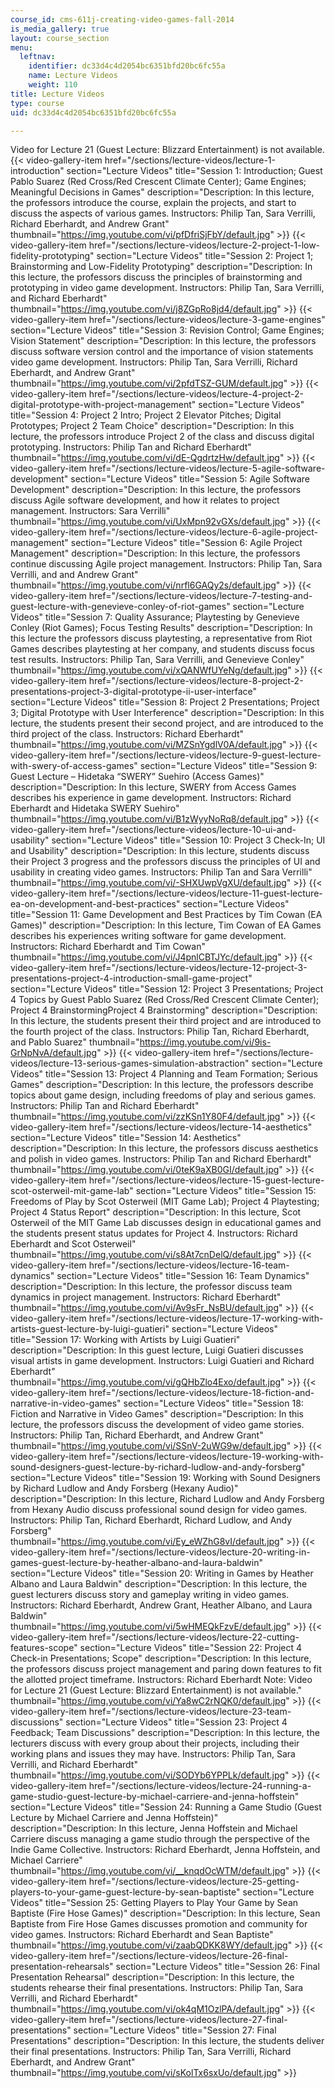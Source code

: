```yaml
---
course_id: cms-611j-creating-video-games-fall-2014
is_media_gallery: true
layout: course_section
menu:
  leftnav:
    identifier: dc33d4c4d2054bc6351bfd20bc6fc55a
    name: Lecture Videos
    weight: 110
title: Lecture Videos
type: course
uid: dc33d4c4d2054bc6351bfd20bc6fc55a

---
```


Video for Lecture 21 (Guest Lecture: Blizzard Entertainment) is not available.{{< video-gallery-item href="/sections/lecture-videos/lecture-1-introduction" section="Lecture Videos" title="Session 1: Introduction; Guest Pablo Suarez (Red Cross/Red Crescent Climate Center); Game Engines; Meaningful Decisions in Games" description="Description: In this lecture, the professors introduce the course, explain the projects, and start to discuss the aspects of various games. Instructors: Philip Tan, Sara Verrilli, Richard Eberhardt, and Andrew Grant" thumbnail="https://img.youtube.com/vi/pfDfriSjFbY/default.jpg" >}} {{< video-gallery-item href="/sections/lecture-videos/lecture-2-project-1-low-fidelity-prototyping" section="Lecture Videos" title="Session 2: Project 1; Brainstorming and Low-Fidelity Prototyping" description="Description: In this lecture, the professors discuss the principles of brainstorming and prototyping in video game development. Instructors: Philip Tan, Sara Verrilli, and Richard Eberhardt" thumbnail="https://img.youtube.com/vi/j8ZGpRo8jd4/default.jpg" >}} {{< video-gallery-item href="/sections/lecture-videos/lecture-3-game-engines" section="Lecture Videos" title="Session 3: Revision Control; Game Engines; Vision Statement" description="Description: In this lecture, the professors discuss software version control and the importance of vision statements video game development. Instructors: Philip Tan, Sara Verrilli, Richard Eberhardt, and Andrew Grant" thumbnail="https://img.youtube.com/vi/2pfdTSZ-GUM/default.jpg" >}} {{< video-gallery-item href="/sections/lecture-videos/lecture-4-project-2-digital-prototype-with-project-management" section="Lecture Videos" title="Session 4: Project 2 Intro; Project 2 Elevator Pitches; Digital Prototypes; Project 2 Team Choice" description="Description: In this lecture, the professors introduce Project 2 of the class and discuss digital prototyping. Instructors: Philip Tan and Richard Eberhardt" thumbnail="https://img.youtube.com/vi/dE-QgdrtzHw/default.jpg" >}} {{< video-gallery-item href="/sections/lecture-videos/lecture-5-agile-software-development" section="Lecture Videos" title="Session 5: Agile Software Development" description="Description: In this lecture, the professors discuss Agile software development, and how it relates to project management. Instructors: Sara Verrilli" thumbnail="https://img.youtube.com/vi/UxMpn92vGXs/default.jpg" >}} {{< video-gallery-item href="/sections/lecture-videos/lecture-6-agile-project-management" section="Lecture Videos" title="Session 6: Agile Project Management" description="Description: In this lecture, the professors continue discussing Agile project management. Instructors: Philip Tan, Sara Verrilli, and and Andrew Grant" thumbnail="https://img.youtube.com/vi/nrfl6GAQy2s/default.jpg" >}} {{< video-gallery-item href="/sections/lecture-videos/lecture-7-testing-and-guest-lecture-with-genevieve-conley-of-riot-games" section="Lecture Videos" title="Session 7: Quality Assurance; Playtesting by Genevieve Conley (Riot Games); Focus Testing Results" description="Description: In this lecture the professors discuss playtesting, a representative from Riot Games describes playtesting at her company, and students discuss focus test results. Instructors: Philip Tan, Sara Verrilli, and Genevieve Conley" thumbnail="https://img.youtube.com/vi/xQANWfUYeNg/default.jpg" >}} {{< video-gallery-item href="/sections/lecture-videos/lecture-8-project-2-presentations-project-3-digital-prototype-ii-user-interface" section="Lecture Videos" title="Session 8: Project 2 Presentations; Project 3; Digital Prototype with User Interference" description="Description: In this lecture, the students present their second project, and are introduced to the third project of the class. Instructors: Richard Eberhardt" thumbnail="https://img.youtube.com/vi/MZSnYgdlV0A/default.jpg" >}} {{< video-gallery-item href="/sections/lecture-videos/lecture-9-guest-lecture-with-swery-of-access-games" section="Lecture Videos" title="Session 9: Guest Lecture – Hidetaka “SWERY” Suehiro (Access Games)" description="Description: In this lecture, SWERY from Access Games describes his experience in game development. Instructors: Richard Eberhardt and Hidetaka SWERY Suehiro" thumbnail="https://img.youtube.com/vi/B1zWyyNoRq8/default.jpg" >}} {{< video-gallery-item href="/sections/lecture-videos/lecture-10-ui-and-usability" section="Lecture Videos" title="Session 10: Project 3 Check-In; UI and Usability" description="Description: In this lecture, students discuss their Project 3 progress and the professors discuss the principles of UI and usability in creating video games. Instructors: Philip Tan and Sara Verrilli" thumbnail="https://img.youtube.com/vi/-SHXUwpVgXU/default.jpg" >}} {{< video-gallery-item href="/sections/lecture-videos/lecture-11-guest-lecture-ea-on-development-and-best-practices" section="Lecture Videos" title="Session 11: Game Development and Best Practices by Tim Cowan (EA Games)" description="Description: In this lecture, Tim Cowan of EA Games describes his experiences writing software for game development. Instructors: Richard Eberhardt and Tim Cowan" thumbnail="https://img.youtube.com/vi/J4pnlCBTJYc/default.jpg" >}} {{< video-gallery-item href="/sections/lecture-videos/lecture-12-project-3-presentations-project-4-introduction-small-game-project" section="Lecture Videos" title="Session 12: Project 3 Presentations; Project 4 Topics by Guest Pablo Suarez (Red Cross/Red Crescent Climate Center); Project 4 BrainstormingProject 4 Brainstorming" description="Description: In this lecture, the students present their third project and are introduced to the fourth project of the class. Instructors: Philip Tan, Richard Eberhardt, and Pablo Suarez" thumbnail="https://img.youtube.com/vi/9is-GrNpNvA/default.jpg" >}} {{< video-gallery-item href="/sections/lecture-videos/lecture-13-serious-games-simulation-abstraction" section="Lecture Videos" title="Session 13: Project 4 Planning and Team Formation; Serious Games" description="Description: In this lecture, the professors describe topics about game design, including freedoms of play and serious games. Instructors: Philip Tan and Richard Eberhardt" thumbnail="https://img.youtube.com/vi/zzKSn1Y80F4/default.jpg" >}} {{< video-gallery-item href="/sections/lecture-videos/lecture-14-aesthetics" section="Lecture Videos" title="Session 14: Aesthetics" description="Description: In this lecture, the professors discuss aesthetics and polish in video games. Instructors: Philip Tan and Richard Eberhardt" thumbnail="https://img.youtube.com/vi/0teK9aXB0GI/default.jpg" >}} {{< video-gallery-item href="/sections/lecture-videos/lecture-15-guest-lecture-scot-osterweil-mit-game-lab" section="Lecture Videos" title="Session 15: Freedoms of Play by Scot Osterweil (MIT Game Lab); Project 4 Playtesting; Project 4 Status Report" description="Description: In this lecture, Scot Osterweil of the MIT Game Lab discusses design in educational games and the students present status updates for Project 4. Instructors: Richard Eberhardt and Scot Osterweil" thumbnail="https://img.youtube.com/vi/s8At7cnDelQ/default.jpg" >}} {{< video-gallery-item href="/sections/lecture-videos/lecture-16-team-dynamics" section="Lecture Videos" title="Session 16: Team Dynamics" description="Description: In this lecture, the professor discuss team dynamics in project management. Instructors: Richard Eberhardt" thumbnail="https://img.youtube.com/vi/Av9sFr_NsBU/default.jpg" >}} {{< video-gallery-item href="/sections/lecture-videos/lecture-17-working-with-artists-guest-lecture-by-luigi-guatieri" section="Lecture Videos" title="Session 17: Working with Artists by Luigi Guatieri" description="Description: In this guest lecture, Luigi Guatieri discusses visual artists in game development. Instructors: Luigi Guatieri and Richard Eberhardt" thumbnail="https://img.youtube.com/vi/gQHbZlo4Exo/default.jpg" >}} {{< video-gallery-item href="/sections/lecture-videos/lecture-18-fiction-and-narrative-in-video-games" section="Lecture Videos" title="Session 18: Fiction and Narrative in Video Games" description="Description: In this lecture, the professors discuss the development of video game stories. Instructors: Philip Tan, Richard Eberhardt, and Andrew Grant" thumbnail="https://img.youtube.com/vi/SSnV-2uWG9w/default.jpg" >}} {{< video-gallery-item href="/sections/lecture-videos/lecture-19-working-with-sound-designers-guest-lecture-by-richard-ludlow-and-andy-forsberg" section="Lecture Videos" title="Session 19: Working with Sound Designers by Richard Ludlow and Andy Forsberg (Hexany Audio)" description="Description: In this lecture, Richard Ludlow and Andy Forsberg from Hexany Audio discuss professional sound design for video games. Instructors: Philip Tan, Richard Eberhardt, Richard Ludlow, and Andy Forsberg" thumbnail="https://img.youtube.com/vi/Ey_eWZhG8vI/default.jpg" >}} {{< video-gallery-item href="/sections/lecture-videos/lecture-20-writing-in-games-guest-lecture-by-heather-albano-and-laura-baldwin" section="Lecture Videos" title="Session 20: Writing in Games by Heather Albano and Laura Baldwin" description="Description: In this lecture, the guest lecturers discuss story and gameplay writing in video games. Instructors: Richard Eberhardt, Andrew Grant, Heather Albano, and Laura Baldwin" thumbnail="https://img.youtube.com/vi/5wHMEQkFzvE/default.jpg" >}} {{< video-gallery-item href="/sections/lecture-videos/lecture-22-cutting-features-scope" section="Lecture Videos" title="Session 22: Project 4 Check-in Presentations; Scope" description="Description: In this lecture, the professors discuss project management and paring down features to fit the allotted project timeframe. Instructors: Richard Eberhardt Note: Video for Lecture 21 (Guest Lecture: Blizzard Entertainment) is not available." thumbnail="https://img.youtube.com/vi/Ya8wC2rNQK0/default.jpg" >}} {{< video-gallery-item href="/sections/lecture-videos/lecture-23-team-discussions" section="Lecture Videos" title="Session 23: Project 4 Feedback; Team Discussions" description="Description: In this lecture, the lecturers discuss with every group about their projects, including their working plans and issues they may have. Instructors: Philip Tan, Sara Verrilli, and Richard Eberhardt" thumbnail="https://img.youtube.com/vi/SODYb6YPPLk/default.jpg" >}} {{< video-gallery-item href="/sections/lecture-videos/lecture-24-running-a-game-studio-guest-lecture-by-michael-carriere-and-jenna-hoffstein" section="Lecture Videos" title="Session 24: Running a Game Studio (Guest Lecture by Michael Carriere and Jenna Hoffstein)" description="Description: In this lecture, Jenna Hoffstein and Michael Carriere discuss managing a game studio through the perspective of the Indie Game Collective. Instructors: Richard Eberhardt, Jenna Hoffstein, and Michael Carriere" thumbnail="https://img.youtube.com/vi/__knqdOcWTM/default.jpg" >}} {{< video-gallery-item href="/sections/lecture-videos/lecture-25-getting-players-to-your-game-guest-lecture-by-sean-baptiste" section="Lecture Videos" title="Session 25: Getting Players to Play Your Game by Sean Baptiste (Fire Hose Games)" description="Description: In this lecture, Sean Baptiste from Fire Hose Games discusses promotion and community for video games. Instructors: Richard Eberhardt and Sean Baptiste" thumbnail="https://img.youtube.com/vi/zaabQDKK8WY/default.jpg" >}} {{< video-gallery-item href="/sections/lecture-videos/lecture-26-final-presentation-rehearsals" section="Lecture Videos" title="Session 26: Final Presentation Rehearsal" description="Description: In this lecture, the students rehearse their final presentations. Instructors: Philip Tan, Sara Verrilli, and Richard Eberhardt" thumbnail="https://img.youtube.com/vi/ok4qM1OzlPA/default.jpg" >}} {{< video-gallery-item href="/sections/lecture-videos/lecture-27-final-presentations" section="Lecture Videos" title="Session 27: Final Presentations" description="Description: In this lecture, the students deliver their final presentations. Instructors: Philip Tan, Sara Verrilli, Richard Eberhardt, and Andrew Grant" thumbnail="https://img.youtube.com/vi/sKolTx6sxUo/default.jpg" >}}